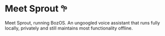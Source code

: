 # Meet Sprout 𖧧
Meet Sprout, running BozOS. An ungoogled voice assistant that runs fully locally, privately and still maintains most functionality offline.
